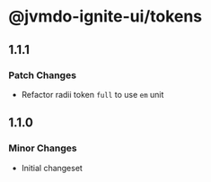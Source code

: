 # @jvmdo-ignite-ui/tokens

## 1.1.1

### Patch Changes

- Refactor radii token `full` to use `em` unit

## 1.1.0

### Minor Changes

- Initial changeset
